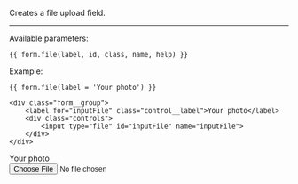 Creates a file upload field.

----

Available parameters:

	{{ form.file(label, id, class, name, help) }}

Example:

	{{ form.file(label = 'Your photo') }}

	<div class="form__group">
	    <label for="inputFile" class="control__label">Your photo</label>
	    <div class="controls">
	        <input type="file" id="inputFile" name="inputFile">
	    </div>
	</div>	

<form class="form--horizontal">
<div class="form__group">
    <label for="inputFile" class="control__label">Your photo</label>
    <div class="controls">
        <input type="file" id="inputFile" name="inputFile">
    </div>
</div>
</form>